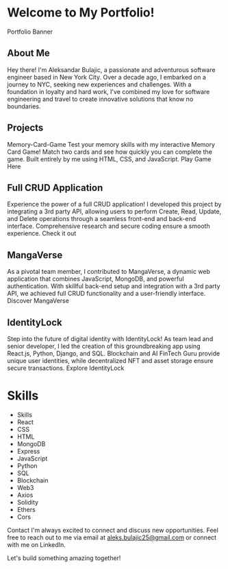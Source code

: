 # Welcome to My Portfolio!
Portfolio Banner


## About Me
Hey there! I'm Aleksandar Bulajic, a passionate and adventurous software engineer based in New York City. Over a decade ago, I embarked on a journey to NYC, seeking new experiences and challenges. With a foundation in loyalty and hard work, I've combined my love for software engineering and travel to create innovative solutions that know no boundaries.


## Projects
Memory-Card-Game
Test your memory skills with my interactive Memory Card Game! Match two cards and see how quickly you can complete the game. Built entirely by me using HTML, CSS, and JavaScript. Play Game Here


## Full CRUD Application
Experience the power of a full CRUD application! I developed this project by integrating a 3rd party API, allowing users to perform Create, Read, Update, and Delete operations through a seamless front-end and back-end interface. Comprehensive research and secure coding ensure a smooth experience. Check it out


## MangaVerse
As a pivotal team member, I contributed to MangaVerse, a dynamic web application that combines JavaScript, MongoDB, and powerful authentication. With skillful back-end setup and integration with a 3rd party API, we achieved full CRUD functionality and a user-friendly interface. Discover MangaVerse


## IdentityLock
Step into the future of digital identity with IdentityLock! As team lead and senior developer, I led the creation of this groundbreaking app using React.js, Python, Django, and SQL. Blockchain and AI FinTech Guru provide unique user identities, while decentralized NFT and asset storage ensure secure transactions. Explore IdentityLock


# Skills

- Skills
- React
- CSS
- HTML
- MongoDB
- Express
- JavaScript
- Python
- SQL
- Blockchain
- Web3
- Axios
- Solidity
- Ethers
- Cors


Contact
I'm always excited to connect and discuss new opportunities. Feel free to reach out to me via email at aleks.bulajic25@gmail.com or connect with me on LinkedIn.

Let's build something amazing together!

